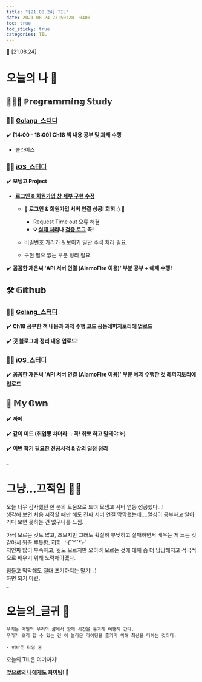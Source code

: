```yaml
---
title: "[21.08.24] TIL"
date: 2021-08-24 23:50:28 -0400
toc: true
toc_sticky: true
categories: TIL
---
```



📝 [21.08.24]

# 오늘의 나 💭

## 👩🏻‍💻 ℙ𝕣𝕠𝕘𝕣𝕒𝕞𝕞𝕚𝕟𝕘 𝕊𝕥𝕦𝕕𝕪    

### ☝🏻 <u>Golang_스터디</u>

✔️ **[14:00 - 18:00] Ch18 책 내용 공부 및 과제 수행**

- 슬라이스 

### ☝🏻 <u>iOS_스터디</u>

✔️ **모냉고 Project**

- **<u>로그인 & 회원가입 창 세부 구현 수정</u>**     

	* **🌟 로그인 & 회원가입 서버 연결 성공! 희히 :) 🌟**

		- Request Time out 오류 해결
		-  **💡 <u>실패 처리</u>나 <u>검증 로그</u> 꼭!**

	*  비밀번호 가리기 & 보이기 일단 주석 처리 필요.     

	*  구현 필요 없는 부분 정리 필요.

✔️ **꼼꼼한 재은씨 'API 서버 연결 (AlamoFire 이용)' 부분 공부 + 예제 수행!**     




## 🛠️ 𝔾𝕚𝕥𝕙𝕦𝕓  	

### ☝🏻 <u>Golang_스터디</u>

✔️ **Ch18 공부한 책 내용과 과제 수행 코드 공동레퍼지토리에 업로드**     

✔️ **깃 블로그에 정리 내용 업로드!** 


### ☝🏻 <u>iOS_스터디</u>

✔️ **꼼꼼한 재은씨 'API 서버 연결 (AlamoFire 이용)' 부분 예제 수행한 것 레퍼지토리에 업로드**     


## 🌝 𝕄𝕪 𝕆𝕨𝕟    

✔️ **까페**   

✔️ **같이 미드 (취업뽕 차더라... 꼭! 취뽀 하고 말테야 ✨)** 

✔️ **이번 학기 필요한 전공서적 & 강의 일정 정리**                
    

  

_
  
# 그냥...끄적임 ✍🏻

오늘 너무 감사했던 한 분의 도움으로 드뎌 모냉고 서버 연동 성공했다...!       
생각해 보면 처음 시작할 때만 해도 진짜 서버 연결 막막했는데....열심히 공부하고 알아가다 보면 못하는 건 없구나를 느낌.     

아직 모르는 것도 많고, 초보지만 그래도 확실히 부딪히고 실패하면서 배우는 게 느는 것 같아서 쬐끔 뿌듯함. 히희 ╰(´︶`*)╯        
지인짜 많이 부족하고, 뭣도 모르지만 오히려 모르는 것에 대해 좀 더 당당해지고 적극적으로 배우기 위해 노력해야겠다.     
                  
힘들고 막막해도 절대 포기하지는 말기! :)       
하면 되기 마련.    
_

# 오늘의_글귀 📄

	우리는 매일의 우리의 삶에서 함께 시간을 통과해 여행해 간다.
	우리가 오직 할 수 있는 건 이 놀라운 라이딩을 즐기기 위해 최선을 다하는 것이다.
	
	- 어바웃 타임 중


<div class="notice--primary" markdown="1">
오늘의 <strong>TIL</strong>은 여기까지!     
      
<strong><u>앞으로의 나에게도 화이팅</u></strong>! 🌸 
</div>
